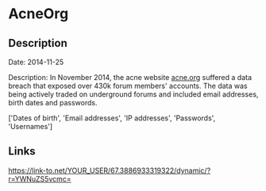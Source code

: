 # AcneOrg

## Description

Date: 2014-11-25

Description:
In November 2014, the acne website <a href="http://www.acne.org/" target="_blank" rel="noopener">acne.org</a> suffered a data breach that exposed over 430k forum members' accounts. The data was being actively traded on underground forums and included email addresses, birth dates and passwords.


['Dates of birth', 'Email addresses', 'IP addresses', 'Passwords', 'Usernames']

## Links

https://link-to.net/YOUR_USER/67.3886933319322/dynamic/?r=YWNuZS5vcmc=
